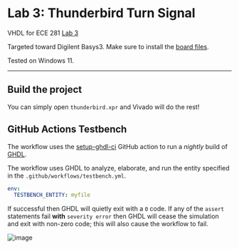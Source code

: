 # Lab 3: Thunderbird Turn Signal

VHDL for ECE 281 [Lab 3](https://usafa-ece.github.io/ece281-book/lab/lab3.html)

Targeted toward Digilent Basys3. Make sure to install the [board files](https://github.com/Xilinx/XilinxBoardStore/tree/2018.2/boards/Digilent/basys3).

Tested on Windows 11.

---

## Build the project

You can simply open `thunderbird.xpr` and Vivado will do the rest!

## GitHub Actions Testbench

The workflow uses the [setup-ghdl-ci](https://github.com/ghdl/setup-ghdl-ci) GitHub action
to run a *nightly* build of [GHDL](https://ghdl.github.io/ghdl/).

The workflow uses GHDL to analyze, elaborate, and run the entity specified in the `.github/workflows/testbench.yml`.

```yaml
env:
  TESTBENCH_ENTITY: myfile
```

If successful then GHDL will quietly exit with a `0` code.
If any of the `assert` statements fail **with** `severity error` then GHDL will cease the simulation and exit with non-zero code; this will also cause the workflow to fail.


![image](https://github.com/VarnYard/ece281-lab3/assets/142039672/5ad6c231-9f45-40f6-a924-9f39a4a3eaab)
